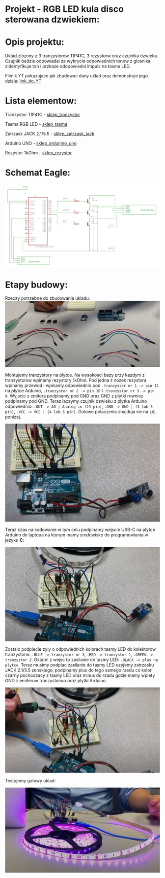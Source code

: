 
# Projekt - RGB LED kula disco sterowana dzwiekiem:

# Opis projektu:

 Uklad zlozony z 3 tranzystorow TIP41C, 3 rezystorw oraz czujnika dzwieku. Czujnik bedzie odpowiadal za wykrycie odpowiednich tonow z glosnika, 
 zidentyfikuje ton i przkaze odopowiedni impuls na tasme LED. 
 
 Filmik YT pokazujace jak zbudowac dany uklad oraz demonstruje jego dziala:
[link_do_YT](https://www.youtube.com/watch?v=G-zCNkNp4RY)

# Lista elementow:

Tranzystor TIP41C - [sklep_tranzystor](https://allegro.pl/oferta/tranzystor-tip41c-tip41-6a-100v-fairchild-to-220-10798629711)

Tasma RGB LED - [sklep_tasma](https://allegro.pl/oferta/tasma-led-smd-wodoodporna-5m-rgb-kolorowa-pilot-10192557011)

Zatrzask JACK 2.1/5.5 - [sklep_zatrzask_jack](https://allegro.pl/oferta/szybkozlacze-komplet-g55-gniazdo-zasilania-2-1-5-5-10807172353)

Arduino UNO - [sklep_ardunino_uno](https://allegro.pl/oferta/zestaw-startowy-do-arduino-uno-r3-atmega328-ch340-10102800766)

Rezystor 1kOhm - [sklep_rezystor](https://allegro.pl/oferta/zestaw-startowy-do-arduino-uno-r3-atmega328-ch340-10102800766)

# Schemat Eagle:

![img](./schemat.png)

# Etapy budowy:

Rzeczy potrzebne do zbudowania ukladu:
![img](./elementy.png)


Montujemy tranzystory na plytce. Na wysokosci bazy przy kazdym z tranzystorow wpinamy rezystory 1kOhm. Pod jedna z nozek rezystora wpinamy przewod 
i wpinamy odpowiednio pod `.tranzystor nr 1 -> pin 11` na plytce Arduino, `.tranzystor nr 2 -> pin 10` i `.tranzystor nr 3 -> pin 9`. Wyjscie z emitera 
podpinamy pod GND oraz GND z plytki rowniez podpinamy pod GND. Teraz laczymy czujnik dzwieku z plytka Arduino odpowiednio: `.OUT -> A0 | Analog in (23 pin)`,
`.GND -> GND | (3 lub 5 pin)`, `.VCC -> VCC | (4 lub 6 pin)`. Gotowe polaczenia znajduja sie na zdj. ponizej.

![img](./uklad.png)


Teraz czas na kodowanie w tym celu podpinamy wejscie USB-C na plytce Arduino do laptopa na ktorym mamy srodowisko do programowiania w jezyku **C**:

![img](./uklad2.png)


Zostalo podpiecie zyly o odpowiednich kolorach tasmy LED do kolektorow tranzystorw: `.BLUE -> tranzystor nr 3`, `.RED -> tranzystor 1`, `.GREEN -> tranzystor 2`.
Ostatni z wejsc to zasilanie do tasmy LED: `.BLACK -> plus na plytce`. Teraz musimy podpiac zasilanie do tasmy LED uzyjemy zatrzasku JACK 2.1/5.5 zenskiego,
podpinamy plus do tego samego rzedu co kolor czarny pochodzacy z tasmy LED oraz minus do rzadu gdzie mamy wpiety GND z emiterow tranzystorwo oraz plytki Arduino.

![img](./uklad3.png)


Testujemy gotowy uklad:

![img](./gotowe.png)